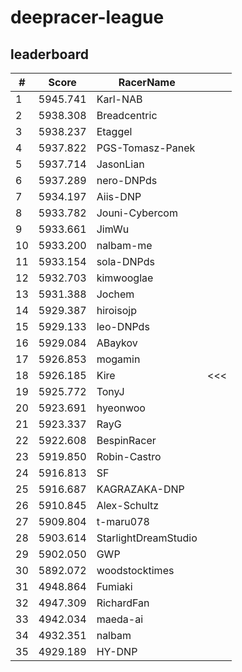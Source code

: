 # deepracer-league

## leaderboard

<!-- leaderboard -->
| # | Score | RacerName |   |
| - | ----- | --------- | - |
| 1 | 5945.741 | Karl-NAB | |
| 2 | 5938.308 | Breadcentric | |
| 3 | 5938.237 | Etaggel | |
| 4 | 5937.822 | PGS-Tomasz-Panek | |
| 5 | 5937.714 | JasonLian | |
| 6 | 5937.289 | nero-DNPds | |
| 7 | 5934.197 | Aiis-DNP | |
| 8 | 5933.782 | Jouni-Cybercom | |
| 9 | 5933.661 | JimWu | |
| 10 | 5933.200 | nalbam-me | |
| 11 | 5933.154 | sola-DNPds | |
| 12 | 5932.703 | kimwooglae | |
| 13 | 5931.388 | Jochem | |
| 14 | 5929.387 | hiroisojp | |
| 15 | 5929.133 | leo-DNPds | |
| 16 | 5929.084 | ABaykov | |
| 17 | 5926.853 | mogamin | |
| 18 | 5926.185 | Kire | <<< |
| 19 | 5925.772 | TonyJ | |
| 20 | 5923.691 | hyeonwoo | |
| 21 | 5923.337 | RayG | |
| 22 | 5922.608 | BespinRacer | |
| 23 | 5919.850 | Robin-Castro | |
| 24 | 5916.813 | SF | |
| 25 | 5916.687 | KAGRAZAKA-DNP | |
| 26 | 5910.845 | Alex-Schultz | |
| 27 | 5909.804 | t-maru078 | |
| 28 | 5903.614 | StarlightDreamStudio | |
| 29 | 5902.050 | GWP | |
| 30 | 5892.072 | woodstocktimes | |
| 31 | 4948.864 | Fumiaki | |
| 32 | 4947.309 | RichardFan | |
| 33 | 4942.034 | maeda-ai | |
| 34 | 4932.351 | nalbam | |
| 35 | 4929.189 | HY-DNP | |
